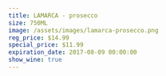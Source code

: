 ```yaml
---
title: LAMARCA - prosecco
size: 750ML
image: /assets/images/lamarca-prosecco.png
reg_price: $14.99
special_price: $11.99
expiration_date: 2017-08-09 00:00:00
show_wine: true
---
```



